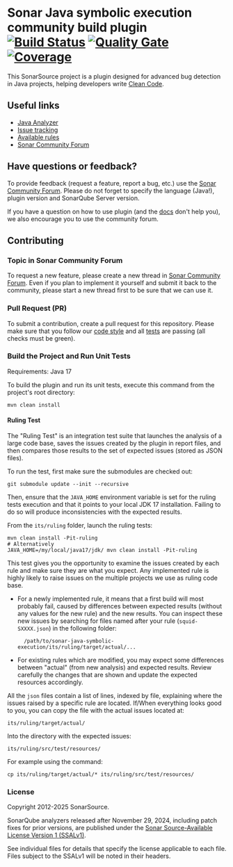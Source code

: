 Sonar Java symbolic execution community build plugin  [![Build Status](https://api.cirrus-ci.com/github/SonarSource/sonar-java-symbolic-execution.svg?branch=master-community-build)](https://cirrus-ci.com/github/SonarSource/sonar-java) [![Quality Gate](https://next.sonarqube.com/sonarqube/api/project_badges/measure?project=org.sonarsource.java%3Asonar-java-symbolic-execution&metric=alert_status)](https://next.sonarqube.com/sonarqube/dashboard?id=org.sonarsource.java%3Asonar-java-symbolic-execution) [![Coverage](https://next.sonarqube.com/sonarqube/api/project_badges/measure?project=org.sonarsource.java%3Asonar-java-symbolic-execution&metric=coverage)](https://next.sonarqube.com/sonarqube/component_measures/domain/Coverage?id=org.sonarsource.java%3Asonar-java-symbolic-execution)
==========

This SonarSource project is a plugin designed for advanced bug detection in Java projects, helping developers write [Clean Code](https://www.sonarsource.com/solutions/clean-code/).

Useful links
------------

* [Java Analyzer](https://github.com/SonarSource/sonar-java)
* [Issue tracking](https://jira.sonarsource.com/browse/SONARSE/)
* [Available rules](https://rules.sonarsource.com/java/tag/symbolic-execution/)
* [Sonar Community Forum](https://community.sonarsource.com/)

Have questions or feedback?
---------------------------

To provide feedback (request a feature, report a bug, etc.) use the [Sonar Community Forum](https://community.sonarsource.com/). Please do not forget to specify the language (Java!), plugin version and SonarQube Server version.

If you have a question on how to use plugin (and the [docs](https://docs.sonarsource.com/sonarqube-server/latest/analyzing-source-code/languages/java/) don't help you), we also encourage you to use the community forum.

Contributing
------------

### Topic in Sonar Community Forum

To request a new feature, please create a new thread in [Sonar Community Forum](https://community.sonarsource.com/). Even if you plan to implement it yourself and submit it back to the community, please start a new thread first to be sure that we can use it.

### Pull Request (PR)

To submit a contribution, create a pull request for this repository. Please make sure that you follow our [code style](https://github.com/SonarSource/sonar-developer-toolset#code-style) and all [tests](#testing) are passing (all checks must be green).

### Build the Project and Run Unit Tests

Requirements: Java 17

To build the plugin and run its unit tests, execute this command from the project's root directory:

    mvn clean install


#### Ruling Test

The "Ruling Test" is an integration test suite that launches the analysis of a large code base, saves the issues created by the plugin in 
report files, and then compares those results to the set of expected issues (stored as JSON files).

To run the test, first make sure the submodules are checked out:

    git submodule update --init --recursive

Then, ensure that the `JAVA_HOME` environment variable is set for the ruling tests execution and that it points to your local JDK 17 installation.
Failing to do so will produce inconsistencies with the expected results.

From the `its/ruling` folder, launch the ruling tests:

    mvn clean install -Pit-ruling
    # Alternatively
    JAVA_HOME=/my/local/java17/jdk/ mvn clean install -Pit-ruling

This test gives you the opportunity to examine the issues created by each rule and make sure they are what you expect. 
Any implemented rule is highly likely to raise issues on the multiple projects we use as ruling code base.

* For a newly implemented rule, it means that a first build will most probably fail, caused by differences between expected results 
(without any values for the new rule) and the new results. You can inspect these new issues by searching for files named after your rule 
(`squid-SXXXX.json`) in the following folder:

        /path/to/sonar-java-symbolic-execution/its/ruling/target/actual/...

* For existing rules which are modified, you may expect some differences between "actual" (from new analysis) and expected results. 
Review carefully the changes that are shown and update the expected resources accordingly.

All the `json` files contain a list of lines, indexed by file, explaining where the issues raised by a specific rule are located. 
If/When everything looks good to you, you can copy the file with the actual issues located at:

    its/ruling/target/actual/

Into the directory with the expected issues:

    its/ruling/src/test/resources/

For example using the command:

    cp its/ruling/target/actual/* its/ruling/src/test/resources/

### License

Copyright 2012-2025 SonarSource.

SonarQube analyzers released after November 29, 2024, including patch fixes for prior versions, are published under the [Sonar Source-Available License Version 1 (SSALv1)](LICENSE.txt).

See individual files for details that specify the license applicable to each file.
Files subject to the SSALv1 will be noted in their headers.
